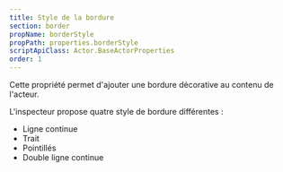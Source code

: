 ```yaml
---
title: Style de la bordure
section: border
propName: borderStyle
propPath: properties.borderStyle
scriptApiClass: Actor.BaseActorProperties
order: 1
---
```

Cette propriété permet d'ajouter une bordure décorative au contenu de l'acteur.

L'inspecteur propose quatre style de bordure différentes :
- Ligne continue
- Trait
- Pointillés
- Double ligne continue